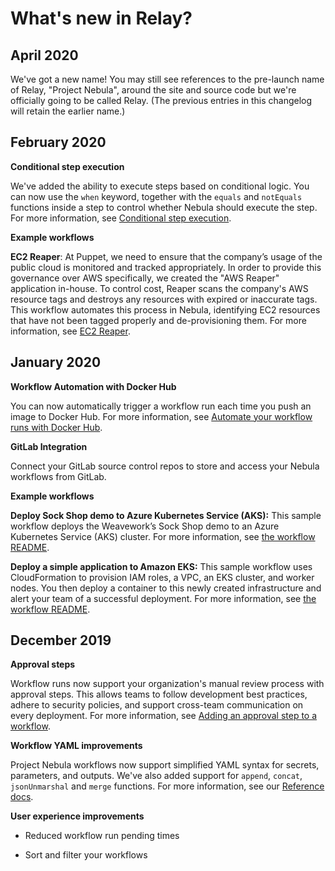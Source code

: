# What's new in Relay?

## April 2020

We've got a new name! You may still see references to the pre-launch name of Relay, "Project Nebula", around the site and source code but we're officially going to be called Relay. (The previous entries in this changelog will retain the earlier name.)

## February 2020

**Conditional step execution**

We've added the ability to execute steps based on conditional logic. You can now use the `when` keyword, together with the `equals` and `notEquals` functions inside a step to control whether Nebula should execute the step. For more information, see [Conditional step execution](./using-workflows/conditionals.md).

**Example workflows**

**EC2 Reaper**: At Puppet, we need to ensure that the company’s usage of the public cloud is monitored and tracked appropriately. In order to provide this governance over AWS specifically, we created the "AWS Reaper" application in-house. To control cost, Reaper scans the company's AWS resource tags and destroys any resources with expired or inaccurate tags. This workflow automates this process in Nebula, identifying EC2 resources that have not been tagged properly and de-provisioning them. For more information, see [EC2 Reaper](https://github.com/puppetlabs/relay-workflow-examples/blob/master/ec2-reaper/README.md).

## January 2020

**Workflow Automation with Docker Hub**

You can now automatically trigger a workflow run each time you push an image to Docker Hub. For more information, see [Automate your workflow runs with Docker Hub](automating-workflow-runs/automate-your-workflows-with-docker-hub.md).

**GitLab Integration**

Connect your GitLab source control repos to store and access your Nebula workflows from GitLab.

**Example workflows**

**Deploy Sock Shop demo to Azure Kubernetes Service (AKS):** This sample workflow deploys the Weavework’s Sock Shop demo to an Azure Kubernetes Service (AKS) cluster. For more information, see [the workflow README](https://github.com/puppetlabs/relay-workflow-examples/tree/master/aks-sock-shop).

**Deploy a simple application to Amazon EKS:** This sample workflow uses CloudFormation to provision IAM roles, a VPC, an EKS cluster, and worker nodes. You then deploy a container to this newly created infrastructure and alert your team of a successful deployment. For more information, see [the workflow README](https://github.com/puppetlabs/relay-workflow-examples/tree/master/eks-provision-and-deploy-workflow).

## December 2019

**Approval steps**

Workflow runs now support your organization's manual review process with approval steps. This allows teams to follow development best practices, adhere to security policies, and support cross-team communication on every deployment. For more information, see [Adding an approval step to a workflow](adding-an-approval-step.md).

**Workflow YAML improvements**

Project Nebula workflows now support simplified YAML syntax for secrets, parameters, and outputs. We've also added support for `append`, `concat`, `jsonUnmarshal` and `merge` functions. For more information, see our [Reference docs](reference.md).

**User experience improvements**

-   Reduced workflow run pending times

-   Sort and filter your workflows
